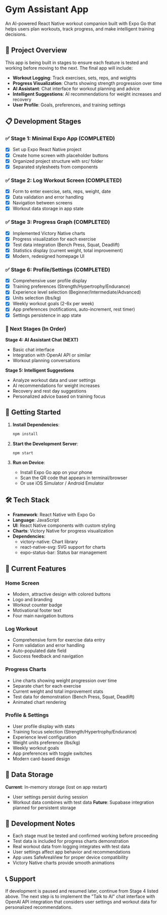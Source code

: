 # Gym Assistant App

An AI-powered React Native workout companion built with Expo Go that helps users plan workouts, track progress, and make intelligent training decisions.

## 🎯 Project Overview

This app is being built in stages to ensure each feature is tested and working before moving to the next. The final app will include:

- **Workout Logging**: Track exercises, sets, reps, and weights
- **Progress Visualization**: Charts showing strength progression over time
- **AI Assistant**: Chat interface for workout planning and advice
- **Intelligent Suggestions**: AI recommendations for weight increases and recovery
- **User Profile**: Goals, preferences, and training settings

## 📋 Development Stages

### ✅ Stage 1: Minimal Expo App (COMPLETED)

- [x] Set up Expo React Native project
- [x] Create home screen with placeholder buttons
- [x] Organized project structure with src/ folder
- [x] Separated stylesheets from components

### ✅ Stage 2: Log Workout Screen (COMPLETED)

- [x] Form to enter exercise, sets, reps, weight, date
- [x] Data validation and error handling
- [x] Navigation between screens
- [x] Workout data storage in app state

### ✅ Stage 3: Progress Graph (COMPLETED)

- [x] Implemented Victory Native charts
- [x] Progress visualization for each exercise
- [x] Test data integration (Bench Press, Squat, Deadlift)
- [x] Statistics display (current weight, total improvement)
- [x] Modern, redesigned homepage UI

### ✅ Stage 6: Profile/Settings (COMPLETED)

- [x] Comprehensive user profile display
- [x] Training preferences (Strength/Hypertrophy/Endurance)
- [x] Experience level selection (Beginner/Intermediate/Advanced)
- [x] Units selection (lbs/kg)
- [x] Weekly workout goals (2-6x per week)
- [x] App preferences (notifications, auto-increment, rest timer)
- [x] Settings persistence in app state

### 🔄 Next Stages (In Order)

**Stage 4: AI Assistant Chat (NEXT)**

- Basic chat interface
- Integration with OpenAI API or similar
- Workout planning conversations

**Stage 5: Intelligent Suggestions**

- Analyze workout data and user settings
- AI recommendations for weight increases
- Recovery and rest day suggestions
- Personalized advice based on training focus

## 🚀 Getting Started

1. **Install Dependencies**:

   ```bash
   npm install
   ```

2. **Start the Development Server**:

   ```bash
   npm start
   ```

3. **Run on Device**:
   - Install Expo Go app on your phone
   - Scan the QR code that appears in terminal/browser
   - Or use iOS Simulator / Android Emulator

## 🛠 Tech Stack

- **Framework**: React Native with Expo Go
- **Language**: JavaScript
- **UI**: React Native components with custom styling
- **Charts**: Victory Native for progress visualization
- **Dependencies**:
  - victory-native: Chart library
  - react-native-svg: SVG support for charts
  - expo-status-bar: Status bar management

## 📱 Current Features

### Home Screen

- Modern, attractive design with colored buttons
- Logo and branding
- Workout counter badge
- Motivational footer text
- Four main navigation buttons

### Log Workout

- Comprehensive form for exercise data entry
- Form validation and error handling
- Auto-populated date field
- Success feedback and navigation

### Progress Charts

- Line charts showing weight progression over time
- Separate chart for each exercise
- Current weight and total improvement stats
- Test data for demonstration (Bench Press, Squat, Deadlift)
- Animated chart rendering

### Profile & Settings

- User profile display with stats
- Training focus selection (Strength/Hypertrophy/Endurance)
- Experience level configuration
- Weight units preference (lbs/kg)
- Weekly workout goals
- App preferences with toggle switches
- Modern card-based design

## 💾 Data Storage

**Current**: In-memory storage (lost on app restart)

- User settings persist during session
- Workout data combines with test data
  **Future**: Supabase integration planned for persistent storage

## 🔧 Development Notes

- Each stage must be tested and confirmed working before proceeding
- Test data is included for progress charts demonstration
- Real workout data from logging integrates with test data
- User settings affect app behavior and recommendations
- App uses SafeAreaView for proper device compatibility
- Victory Native charts provide smooth animations

## 📞 Support

If development is paused and resumed later, continue from Stage 4 listed above. The next step is to implement the "Talk to AI" chat interface with OpenAI API integration that considers user settings and workout data for personalized recommendations.
